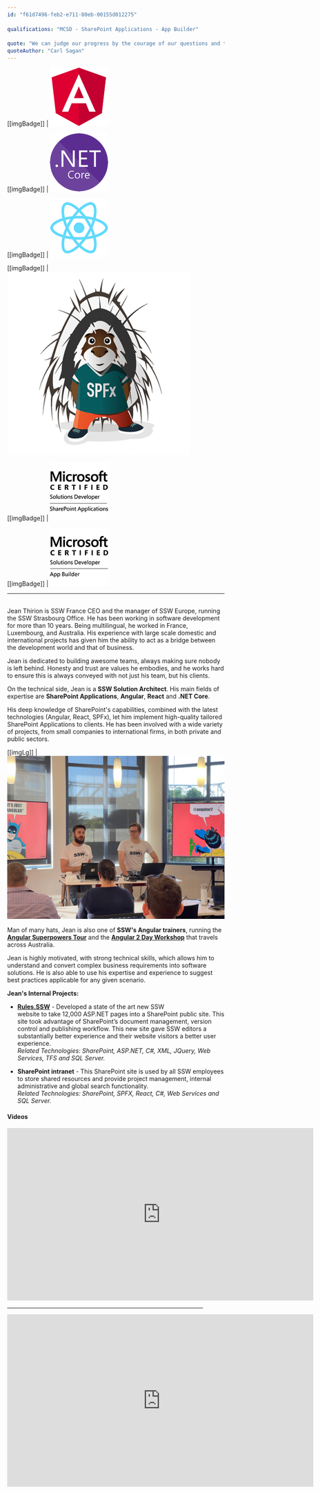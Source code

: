 ```yaml
---
id: "f61d7496-feb2-e711-80eb-00155d012275"

qualifications: "MCSD - SharePoint Applications - App Builder"

quote: "We can judge our progress by the courage of our questions and the depth of our answers, our willingness to embrace what is true rather than what feels good."
quoteAuthor: "Carl Sagan"
---
```


[[imgBadge]]
| ![angular.png](../badges/Developer-angular.png)

[[imgBadge]]
| ![dotnet-core.png](../badges/Developer-dotnet-core.png)

[[imgBadge]]
| ![images.png](../badges/Developer-react.png)

[[imgBadge]]
| ![images.png](../badges/Developer-sharepoint-spfx.png)

[[imgBadge]]
| ![MCSD_ShareApp_Blk.png](../badges/Certification-microsoft-developer-sharepoint.png)

[[imgBadge]]
| ![MCSD App Builder-logo-Blk.png](../badges/Certification-microsoft-developer-app-builder.png)

---

<br/>
Jean Thirion is SSW France CEO and the manager of SSW Europe, running the SSW Strasbourg Office. He has been working in software development for more than 10 years. Being multilingual, he worked in France, Luxembourg, and Australia. His experience with large scale domestic and international projects has given him the ability to act as a bridge between the development world and that of business. 

Jean is dedicated to building awesome teams, always making sure nobody is left behind. Honesty and trust are values he embodies, and he works hard to ensure this is always conveyed with not just his team, but his clients.

On the technical side, Jean is a **SSW Solution Architect**. His main fields of expertise are **SharePoint Applications**, **Angular**, **React** and **.NET Core**.

His deep knowledge of SharePoint's capabilities, combined with the latest technologies (Angular, React, SPFx), let him implement high-quality tailored SharePoint Applications to clients. He has been involved with a wide variety of projects, from small companies to international firms, in both private and public sectors.

[[imgLg]]
| ![Jean and Brendan at the Angular Superpowers Tour - Brisbane](./Images/Bio/ssw-angular-superpowers-2021-B.jpg)

Man of many hats, Jean is also one of **SSW's Angular trainers**, running the **[Angular Superpowers Tour](https://www.ssw.com.au/ssw/Events/Training/Angular-Superpowers-Tour.aspx)** and the **[Angular 2 Day Workshop](https://www.ssw.com.au/ssw/Events/Training/Angular-Workshop.aspx)** that travels across Australia.

Jean is highly motivated, with strong technical skills, which allows him to understand and convert complex business requirements into software solutions. He is also able to use his expertise and experience to suggest best practices applicable for any given scenario.

**Jean's Internal Projects:**

- **[Rules.SSW](https://rules.ssw.com.au/)** - Developed a state of the art new SSW website to take 12,000 ASP.NET pages into a SharePoint public site. This site took advantage of SharePoint’s document management, version control and publishing workflow. This new site gave SSW editors a substantially better experience and their website visitors a better user experience.  
   _Related Technologies: SharePoint, ASP.NET, C#, XML, JQuery, Web Services, TFS and SQL Server._

- **SharePoint intranet** - This SharePoint site is used by all SSW employees to store shared resources and provide project management, internal administrative and global search functionality.  
   _Related Technologies: SharePoint, SPFX, React, C#, Web Services and SQL Server._

#### Videos

<iframe width="710" height="400" src="https://www.youtube.com/embed/Mna0QBFB6CU" frameborder="0"></iframe>

<hr size="8" width=90% color="red">

<iframe width="710" height="400" src="https://www.youtube.com/embed/cEFYB9O1QpI" frameborder="0"></iframe>

